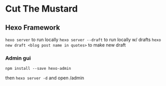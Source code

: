 # Cut The Mustard 

## Hexo Framework 
`hexo server` to run locally 
`hexo server --draft` to run locally w/ drafts
`hexo new draft <blog post name in quotes>` to make new draft 

### Admin gui
`npm install --save hexo-admin`

then `hexo server -d` and open /admin